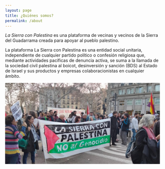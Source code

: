 ```yaml
---
layout: page
title: ¿Quiénes somos?
permalink: /about
---
```

_La Sierra con Palestina_ es una plataforma de vecinas y vecinos de la Sierra del Guadarrama creada para apoyar al pueblo palestino.

La plataforma La Sierra con Palestina es una entidad social unitaria, independiente de cualquier partido político o confesión religiosa que, mediante actividades pacíficas de denuncia activa, se suma a la llamada de la sociedad civil palestina al boicot, desinversión y sanción (BDS) al Estado de Israel y sus productos y empresas colaboracionistas en cualquier ámbito.

![La Sierra con Palestina en una manifestación en Madrid](/assets/actions/mani-madrid-feb24/manifestacion_madrid.jpg)
